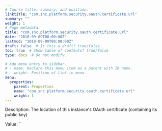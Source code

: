```yaml
---
# Course title, summary, and position.
linktitle: "com.snc.platform.security.oauth.certificate.url"
summary: ""
weight: 1
# Page metadata.
title: "com.snc.platform.security.oauth.certificate.url"
date: "2018-09-09T00:00:00Z"
lastmod: "2018-09-09T00:00:00Z"
draft: false  # Is this a draft? true/false
toc: true  # Show table of contents? true/false
type: docs  # Do not modify.

# Add menu entry to sidebar.
# - name: Declare this menu item as a parent with ID name.
# - weight: Position of link in menu.
menu:
  properties:
    parent: Properties
    name: "com.snc.platform.security.oauth.certificate.url"
    weight: 1
---
```


Description: The location of this instance's OAuth certificate (containing its public key)


Value: ``